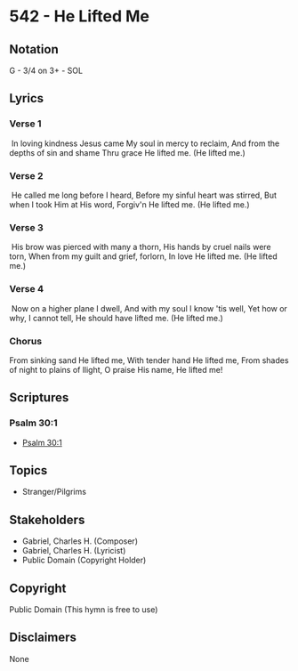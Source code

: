 # 542 - He Lifted Me

## Notation

G - 3/4 on 3+ - SOL

## Lyrics

### Verse 1

 In loving kindness Jesus came My soul in mercy to reclaim, And from the depths of sin and shame Thru grace He lifted me. (He lifted me.)

### Verse 2

 He called me long before I heard, Before my sinful heart was stirred, But when I took Him at His word, Forgiv'n He lifted me. (He lifted me.)

### Verse 3

 His brow was pierced with many a thorn, His hands by cruel nails were torn, When from my guilt and grief, forlorn, In love He lifted me. (He lifted me.)

### Verse 4

 Now on a higher plane I dwell, And with my soul I know 'tis well, Yet how or why, I cannot tell, He should have lifted me. (He lifted me.)

### Chorus

From sinking sand He lifted me, With tender hand He lifted me, From shades of night to plains of llight, O praise His name, He lifted me!


## Scriptures

### Psalm 30:1

- [Psalm 30:1](https://www.biblegateway.com/passage/?search=Psalm%2030%3A1)


## Topics

- Stranger/Pilgrims

## Stakeholders

- Gabriel, Charles H. (Composer)
- Gabriel, Charles H. (Lyricist)
- Public Domain (Copyright Holder)

## Copyright

Public Domain
(This hymn is free to use)

## Disclaimers

None

